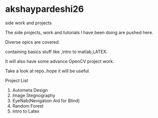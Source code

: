 # akshaypardeshi26
side work and projects


The side projects, work and tutorials I have been doing are pushed here.

Diverse opics are covered.

containing basics stuff like ,intro to matlab,LATEX.

It will also have some advance OpenCV project work.

Take a look at repo..hope it will be useful.

Project List

1. Autometa Design
2. Image Stegnography
3. EyeNab(Nevigation Aid for Blind)
4. Random Forest
5. Intro to Latex

